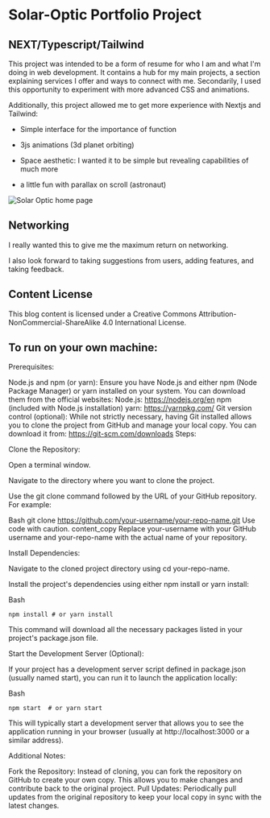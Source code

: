# Solar-Optic Portfolio Project

## NEXT/Typescript/Tailwind

This project was intended to be a form of resume for who I am and what I'm doing in web development. It contains a hub for my main projects, a section explaining services I offer and ways to connect with me. Secondarily, I used this opportunity to experiment with more advanced CSS and animations.

Additionally, this project allowed me to get more experience with Nextjs and Tailwind:

- Simple interface for the importance of function

- 3js animations (3d planet orbiting)

- Space aesthetic: I wanted it to be simple but revealing capabilities of much more

- a little fun with parallax on scroll (astronaut)

![Solar Optic home page](https://res.cloudinary.com/duysbh0j0/image/upload/v1720106185/Portfolio_ss_a2ur6k.jpg)

## Networking

I really wanted this to give me the maximum return on networking.

I also look forward to taking suggestions from users, adding features, and taking feedback.

## Content License

This blog content is licensed under a Creative Commons Attribution-NonCommercial-ShareAlike 4.0 International License.

## To run on your own machine:

Prerequisites:

Node.js and npm (or yarn): Ensure you have Node.js and either npm (Node Package Manager) or yarn installed on your system. You can download them from the official websites:
Node.js: https://nodejs.org/en
npm (included with Node.js installation)
yarn: https://yarnpkg.com/
Git version control (optional): While not strictly necessary, having Git installed allows you to clone the project from GitHub and manage your local copy. You can download it from: https://git-scm.com/downloads
Steps:

Clone the Repository:

Open a terminal window.

Navigate to the directory where you want to clone the project.

Use the git clone command followed by the URL of your GitHub repository. For example:

Bash
git clone https://github.com/your-username/your-repo-name.git
Use code with caution.
content_copy
Replace your-username with your GitHub username and your-repo-name with the actual name of your repository.

Install Dependencies:

Navigate to the cloned project directory using cd your-repo-name.

Install the project's dependencies using either npm install or yarn install:

Bash

`npm install # or yarn install`

This command will download all the necessary packages listed in your project's package.json file.

Start the Development Server (Optional):

If your project has a development server script defined in package.json (usually named start), you can run it to launch the application locally:

Bash

`npm start  # or yarn start`

This will typically start a development server that allows you to see the application running in your browser (usually at http://localhost:3000 or a similar address).

Additional Notes:

Fork the Repository: Instead of cloning, you can fork the repository on GitHub to create your own copy. This allows you to make changes and contribute back to the original project.
Pull Updates: Periodically pull updates from the original repository to keep your local copy in sync with the latest changes.
